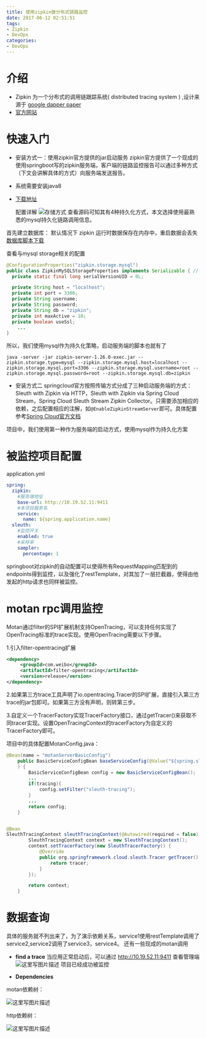 ```yaml
---
title: 使用zipkin做分布式链路监控
date: 2017-06-12 02:51:51
tags: 
- Zipkin
- DevOps
categories: 
- DevOps
---
```


# 介绍   
* Zipkin 为一个分布式的调用链跟踪系统( distributed tracing system ) ,设计来源于 [google dapper paper](http://research.google.com/pubs/pub36356.html)
*  [官方网站](http://zipkin.io/)

# 快速入门

 - 安装方式一：使用zipkin官方提供的jar启动服务
  zipkin官方提供了一个现成的使用springboot写的zipkin服务端，客户端的链路监控报告可以通过多种方式（下文会讲解具体的方式）向服务端发送报告。
* 系统需要安装java8 
* [下载地址](https://search.maven.org/remote_content?g=io.zipkin.java&a=zipkin-server&v=LATEST&c=exec)

  配置详解
  ![存储方式](http://img.blog.csdn.net/20170612021516652?watermark/2/text/aHR0cDovL2Jsb2cuY3Nkbi5uZXQvdTAxMzgxNTU0Ng==/font/5a6L5L2T/fontsize/400/fill/I0JBQkFCMA==/dissolve/70/gravity/SouthEast)
  查看源码可知其有4种持久化方式，本文选择使用最熟悉的mysql持久化链路调用信息。

首先建立数据库：
默认情况下 zipkin 运行时数据保存在内存中，重启数据会丢失
[数据库脚本下载](https://github.com/openzipkin/zipkin/blob/master/zipkin-storage/mysql/src/main/resources/mysql.sql)

查看与mysql storage相关的配置
```java
@ConfigurationProperties("zipkin.storage.mysql")
public class ZipkinMySQLStorageProperties implements Serializable { // for Spark jobs
  private static final long serialVersionUID = 0L;

  private String host = "localhost";
  private int port = 3306;
  private String username;
  private String password;
  private String db = "zipkin";
  private int maxActive = 10;
  private boolean useSsl;
	...
}
```
所以，我们使用mysql作为持久化策略，启动服务端的脚本也就有了
```shell
java -server -jar zipkin-server-1.26.0-exec.jar --zipkin.storage.type=mysql --zipkin.storage.mysql.host=localhost --zipkin.storage.mysql.port=3306 --zipkin.storage.mysql.username=root --zipkin.storage.mysql.password=root --zipkin.storage.mysql.db=zipkin
```

- 安装方式二
  springcloud官方按照传输方式分成了三种启动服务端的方式：Sleuth with Zipkin via HTTP，Sleuth with Zipkin via Spring Cloud Stream，Spring Cloud Sleuth Stream Zipkin Collector。只需要添加相应的依赖，之后配置相应的注解，如`@EnableZipkinStreamServer`即可。具体配置参考[Spring Cloud官方文档](http://cloud.spring.io/spring-cloud-static/spring-cloud-sleuth/1.2.1.RELEASE/#_adding_to_the_project)

项目中，我们使用第一种作为服务端的启动方式，使用mysql作为持久化方案

<!-- more -->

# 被监控项目配置

application.yml

```yaml
spring:
  zipkin:
	#服务端地址
    base-url: http://10.19.52.11:9411
    #本项目服务名
    service:
      name: ${spring.application.name}
  sleuth:
	#监控开关
    enabled: true
    #采样率
    sampler:
      percentage: 1
```
springboot对zipkin的自动配置可以使得所有RequestMapping匹配到的endpoints得到监控，以及强化了restTemplate，对其加了一层拦截器，使得由他发起的http请求也同样被监控。

# motan rpc调用监控
Motan通过filter的SPI扩展机制支持OpenTracing，可以支持任何实现了OpenTracing标准的trace实现。使用OpenTracing需要以下步骤。

1.引入filter-opentracing扩展
```xml
<dependency>
     <groupId>com.weibo</groupId>
     <artifactId>filter-opentracing</artifactId>
     <version>release</version>
</dependency>
```

2.如果第三方trace工具声明了io.opentracing.Tracer的SPI扩展，直接引入第三方trace的jar包即可。如果第三方没有声明，则转第三步。

3.自定义一个TracerFactory实现TracerFactory接口，通过getTracer()来获取不同tracer实现。设置OpenTracingContext的tracerFactory为自定义的TracerFactory即可。


项目中的具体配置MotanConfig.java：
```java
@Bean(name = "motanServerBasicConfig")
    public BasicServiceConfigBean baseServiceConfig(@Value("${spring.sleuth.enabled:false}") Boolean tracing
    ) {
        BasicServiceConfigBean config = new BasicServiceConfigBean();
        ...
        if(tracing){
            config.setFilter("sleuth-tracing");
        }
        ...
        return config;
    }


@Bean
SleuthTracingContext sleuthTracingContext(@Autowired(required = false)  org.springframework.cloud.sleuth.Tracer tracer){
        SleuthTracingContext context = new SleuthTracingContext();
        context.setTracerFactory(new SleuthTracerFactory() {
            @Override
            public org.springframework.cloud.sleuth.Tracer getTracer() {
                return tracer;
            }
        });

        return context;
    }
```

# 数据查询
具体的服务就不列出来了，为了演示依赖关系，service1使用restTemplate调用了service2,service2调用了service3，service4。
还有一些现成的motan调用

- **find a trace**
  当应用正常启动后，可以通过 http://10.19.52.11:9411 查看管理端
  ![这里写图片描述](http://img.blog.csdn.net/20170612033405237?watermark/2/text/aHR0cDovL2Jsb2cuY3Nkbi5uZXQvdTAxMzgxNTU0Ng==/font/5a6L5L2T/fontsize/400/fill/I0JBQkFCMA==/dissolve/70/gravity/SouthEast)
  项目已经成功被监控

- **Dependencies**

motan依赖树：

![这里写图片描述](http://img.blog.csdn.net/20170612033733992?watermark/2/text/aHR0cDovL2Jsb2cuY3Nkbi5uZXQvdTAxMzgxNTU0Ng==/font/5a6L5L2T/fontsize/400/fill/I0JBQkFCMA==/dissolve/70/gravity/SouthEast)

http依赖树：

![这里写图片描述](http://img.blog.csdn.net/20170612034022465?watermark/2/text/aHR0cDovL2Jsb2cuY3Nkbi5uZXQvdTAxMzgxNTU0Ng==/font/5a6L5L2T/fontsize/400/fill/I0JBQkFCMA==/dissolve/70/gravity/SouthEast)

